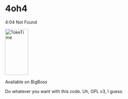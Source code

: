 4oh4
================

4:04 Not Found

<img src="https://pbs.twimg.com/media/CE130CRUMAAsWKA.jpg" alt="TokeTime" style="width: 75px; height: 150px;"/>

Available on BigBoss

Do whatever you want with this code. Uh, GPL v3, I guess.
